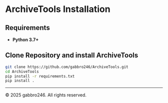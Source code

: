 # ArchiveTools Installation

## Requirements

- **Python 3.7+**

## Clone Repository and install ArchiveTools

```bash
git clone https://github.com/gabbro246/ArchiveTools.git
cd ArchiveTools
pip install -r requirements.txt
pip install .
```

---
© 2025 gabbro246. All rights reserved.
